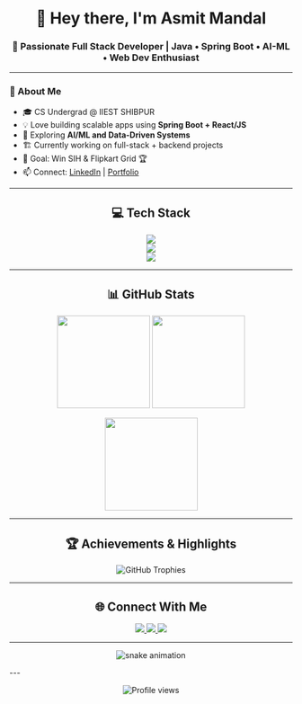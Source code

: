 <!-- ========================================================= -->
<!--                🌌 GITHUB PROFILE README                    -->
<!-- ========================================================= -->

<h1 align="center">👋 Hey there, I'm Asmit Mandal</h1>
<h3 align="center">🚀 Passionate Full Stack Developer | Java • Spring Boot • AI-ML • Web Dev Enthusiast</h3>

---

### 💫 About Me
- 🎓 CS Undergrad @ IIEST SHIBPUR
- 💡 Love building scalable apps using **Spring Boot + React/JS**
- 🧠 Exploring **AI/ML and Data-Driven Systems**
- 🏗️ Currently working on full-stack + backend projects
- 🎯 Goal: Win SIH & Flipkart Grid 🏆
- 📫 Connect: [LinkedIn](www.linkedin.com/asmit-mandal-aa300a374) | [Portfolio](https://your-website.com)

---

<h2 align="center">💻 Tech Stack</h2>

<p align="center">
  <!-- Languages -->
  <img src="https://skillicons.dev/icons?i=java,python,html,css,javascript" />
  <br/>
  <!-- Frameworks -->
  <img src="https://skillicons.dev/icons?i=spring,bootstrap,nodejs,express,react" />
  <br/>
  <!-- Tools -->
  <img src="https://skillicons.dev/icons?i=git,github,linux,vscode,postman,figma" />
</p>

---

<h2 align="center">📊 GitHub Stats</h2>

<p align="center">
  <img src="https://github-readme-stats.vercel.app/api?username=Asmit159&show_icons=true&theme=tokyonight" height="165"/>
  <img src="https://github-readme-streak-stats.herokuapp.com/?user=Asmit159&theme=tokyonight" height="165"/>
</p>

<p align="center">
  <img src="https://github-readme-stats.vercel.app/api/top-langs/?username=Asmit159&layout=compact&theme=tokyonight" height="165"/>
</p>

---

<h2 align="center">🏆 Achievements & Highlights</h2>

<p align="center">
  <img src="https://github-profile-trophy.vercel.app/?username=Asmit159&theme=darkhub&no-frame=true&row=1&column=6" alt="GitHub Trophies"/>
</p>

---

<h2 align="center">🌐 Connect With Me</h2>

<p align="center">
  <a href="www.linkedin.com/asmit-mandal-aa300a374">
    <img src="https://skillicons.dev/icons?i=linkedin" />
  </a>
  <a href="mailto:asmitmandal.1236@gmail.com">
    <img src="https://skillicons.dev/icons?i=gmail" />
  </a>
  <a href="https://github.com/Asmit159">
    <img src="https://skillicons.dev/icons?i=github" />
  </a>
</p>

---
<p align="center">
  <img src="https://raw.githubusercontent.com/Asmit159/Asmit159/output/snake.svg" alt="snake animation" />
</p>
---

<p align="center">
  <img src="https://komarev.com/ghpvc/?username=Asmit159&style=flat-square&color=blue" alt="Profile views"/>
</p>

<!-- ========================================================= -->
<!--                    END OF README                          -->
<!-- ========================================================= -->
